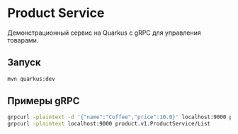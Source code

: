 # Product Service

Демонстрационный сервис на Quarkus с gRPC для управления товарами.

## Запуск
```bash
mvn quarkus:dev
```

## Примеры gRPC
```bash
grpcurl -plaintext -d '{"name":"Coffee","price":10.0}' localhost:9000 product.v1.ProductService/Create
grpcurl -plaintext localhost:9000 product.v1.ProductService/List
```
